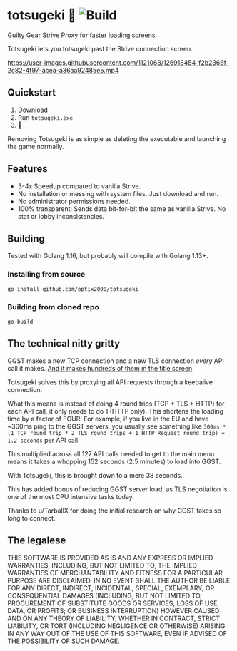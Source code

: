 # totsugeki 🐬 ![Build](https://github.com/optix2000/totsugeki/actions/workflows/build.yml/badge.svg)

Guilty Gear Strive Proxy for faster loading screens.

Totsugeki lets you totsugeki past the Strive connection screen.

https://user-images.githubusercontent.com/1121068/126918454-f2b2366f-2c82-4f97-acea-a36aa92485e5.mp4

## Quickstart

1. [Download](https://github.com/optix2000/totsugeki/releases)
2. Run `totsugeki.exe`
3. 🐬

Removing Totsugeki is as simple as deleting the executable and launching the game normally.

## Features

- 3-4x Speedup compared to vanilla Strive.
- No installation or messing with system files. Just download and run.
- No administrator permissions needed.
- 100% transparent: Sends data bit-for-bit the same as vanilla Strive. No stat or lobby inconsistencies.

## Building

Tested with Golang 1.16, but probably will compile with Golang 1.13+.

### Installing from source

`go install github.com/optix2000/totsugeki`

### Building from cloned repo

`go build`

## The technical nitty gritty

GGST makes a new TCP connection and a new TLS connection _every_ API call it makes. [And it makes hundreds of them in the title screen](https://www.reddit.com/r/Guiltygear/comments/oaqwo5/analysis_of_network_traffic_at_game_startup/).

Totsugeki solves this by proxying all API requests through a keepalive connection.

What this means is instead of doing 4 round trips (TCP + TLS + HTTP) for each API call, it only needs to do 1 (HTTP only). This shortens the loading time by a factor of FOUR!
For example, if you live in the EU and have ~300ms ping to the GGST servers, you usually see something like `300ms * (1 TCP round trip * 2 TLS round trips + 1 HTTP Request round trip) = 1.2 seconds` per API call.

This multiplied across all 127 API calls needed to get to the main menu means it takes a whopping 152 seconds (2.5 minutes) to load into GGST.

With Totsugeki, this is brought down to a mere 38 seconds.

This has added bonus of reducing GGST server load, as TLS negotiation is one of the most CPU intensive tasks today.

Thanks to u/TarballX for doing the initial research on why GGST takes so long to connect.

## The legalese

THIS SOFTWARE IS PROVIDED AS IS AND ANY EXPRESS OR IMPLIED WARRANTIES, INCLUDING, BUT NOT LIMITED TO, THE IMPLIED WARRANTIES OF MERCHANTABILITY AND FITNESS FOR A PARTICULAR PURPOSE ARE DISCLAIMED. IN NO EVENT SHALL THE AUTHOR BE LIABLE FOR ANY DIRECT, INDIRECT, INCIDENTAL, SPECIAL, EXEMPLARY, OR CONSEQUENTIAL DAMAGES (INCLUDING, BUT NOT LIMITED TO, PROCUREMENT OF SUBSTITUTE GOODS OR SERVICES; LOSS OF USE, DATA, OR PROFITS; OR BUSINESS INTERRUPTION) HOWEVER CAUSED AND ON ANY THEORY OF LIABILITY, WHETHER IN CONTRACT, STRICT LIABILITY, OR TORT (INCLUDING NEGLIGENCE OR OTHERWISE) ARISING IN ANY WAY OUT OF THE USE OF THIS SOFTWARE, EVEN IF ADVISED OF THE POSSIBILITY OF SUCH DAMAGE.

